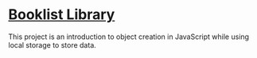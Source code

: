 # [Booklist Library](https://centigrams.github.io/library/)

This project is an introduction to object creation in JavaScript while using local storage to store data.
